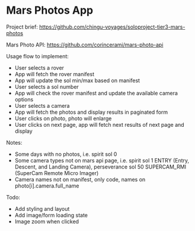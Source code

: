 # Mars Photos App

Project brief: https://github.com/chingu-voyages/soloproject-tier3-mars-photos

Mars Photo API: https://github.com/corincerami/mars-photo-api

Usage flow to implement:

- User selects a rover
- App will fetch the rover manifest
- App will update the sol min/max based on manifest
- User selects a sol number
- App will check the rover manifest and update the available camera options
- User selects a camera
- App will fetch the photos and display results in paginated form
- User clicks on photo, photo will enlarge
- User clicks on next page, app will fetch next results of next page and display

Notes:

- Some days with no photos, i.e. spirit sol 0
- Some camera types not on mars api page, i.e. spirit sol 1 ENTRY (Entry, Descent, and Landing Camera), perseverance sol 50 SUPERCAM_RMI (SuperCam Remote Micro Imager)
- Camera names not on manifest, only code, names on photo[i].camera.full_name

Todo:

- Add styling and layout
- Add image/form loading state
- Image zoom when clicked
